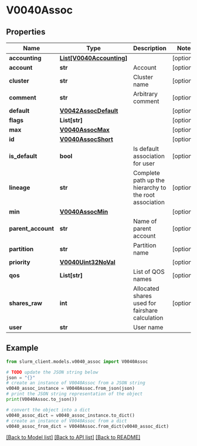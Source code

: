 # V0040Assoc


## Properties

Name | Type | Description | Notes
------------ | ------------- | ------------- | -------------
**accounting** | [**List[V0040Accounting]**](V0040Accounting.md) |  | [optional] 
**account** | **str** | Account | [optional] 
**cluster** | **str** | Cluster name | [optional] 
**comment** | **str** | Arbitrary comment | [optional] 
**default** | [**V0042AssocDefault**](V0042AssocDefault.md) |  | [optional] 
**flags** | **List[str]** |  | [optional] 
**max** | [**V0040AssocMax**](V0040AssocMax.md) |  | [optional] 
**id** | [**V0040AssocShort**](V0040AssocShort.md) |  | [optional] 
**is_default** | **bool** | Is default association for user | [optional] 
**lineage** | **str** | Complete path up the hierarchy to the root association | [optional] 
**min** | [**V0040AssocMin**](V0040AssocMin.md) |  | [optional] 
**parent_account** | **str** | Name of parent account | [optional] 
**partition** | **str** | Partition name | [optional] 
**priority** | [**V0040Uint32NoVal**](V0040Uint32NoVal.md) |  | [optional] 
**qos** | **List[str]** | List of QOS names | [optional] 
**shares_raw** | **int** | Allocated shares used for fairshare calculation | [optional] 
**user** | **str** | User name | 

## Example

```python
from slurm_client.models.v0040_assoc import V0040Assoc

# TODO update the JSON string below
json = "{}"
# create an instance of V0040Assoc from a JSON string
v0040_assoc_instance = V0040Assoc.from_json(json)
# print the JSON string representation of the object
print(V0040Assoc.to_json())

# convert the object into a dict
v0040_assoc_dict = v0040_assoc_instance.to_dict()
# create an instance of V0040Assoc from a dict
v0040_assoc_from_dict = V0040Assoc.from_dict(v0040_assoc_dict)
```
[[Back to Model list]](../README.md#documentation-for-models) [[Back to API list]](../README.md#documentation-for-api-endpoints) [[Back to README]](../README.md)


